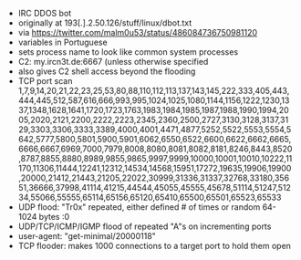 - IRC DDOS bot 
- originally at 193[.].2.50.126/stuff/linux/dbot.txt 
- via https://twitter.com/malm0u53/status/486084736750981120
- variables in Portuguese
- sets process name to look like common system processes
- C2: my.ircn3t.de:6667 (unless otherwise specified
- also gives C2 shell access beyond the flooding
- TCP port scan 1,7,9,14,20,21,22,23,25,53,80,88,110,112,113,137,143,145,222,333,405,443,444,445,512,587,616,666,993,995,1024,1025,1080,1144,1156,1222,1230,1337,1348,1628,1641,1720,1723,1763,1983,1984,1985,1987,1988,1990,1994,2005,2020,2121,2200,2222,2223,2345,2360,2500,2727,3130,3128,3137,3129,3303,3306,3333,3389,4000,4001,4471,4877,5252,5522,5553,5554,5642,5777,5800,5801,5900,5901,6062,6550,6522,6600,6622,6662,6665,6666,6667,6969,7000,7979,8008,8080,8081,8082,8181,8246,8443,8520,8787,8855,8880,8989,9855,9865,9997,9999,10000,10001,10010,10222,11170,11306,11444,12241,12312,14534,14568,15951,17272,19635,19906,19900,20000,21412,21443,21205,22022,30999,31336,31337,32768,33180,35651,36666,37998,41114,41215,44544,45055,45555,45678,51114,51247,51234,55066,55555,65114,65156,65120,65410,65500,65501,65523,65533
- UDP flood: "Tr0x" repeated, either defined # of times or random 64-1024 bytes
:0
- UDP/TCP/ICMP/IGMP flood of repeated "A"s on incrementing ports
- user-agent: "get-minimal/20000118"
- TCP flooder: makes 1000 connections to a target port to hold them open

